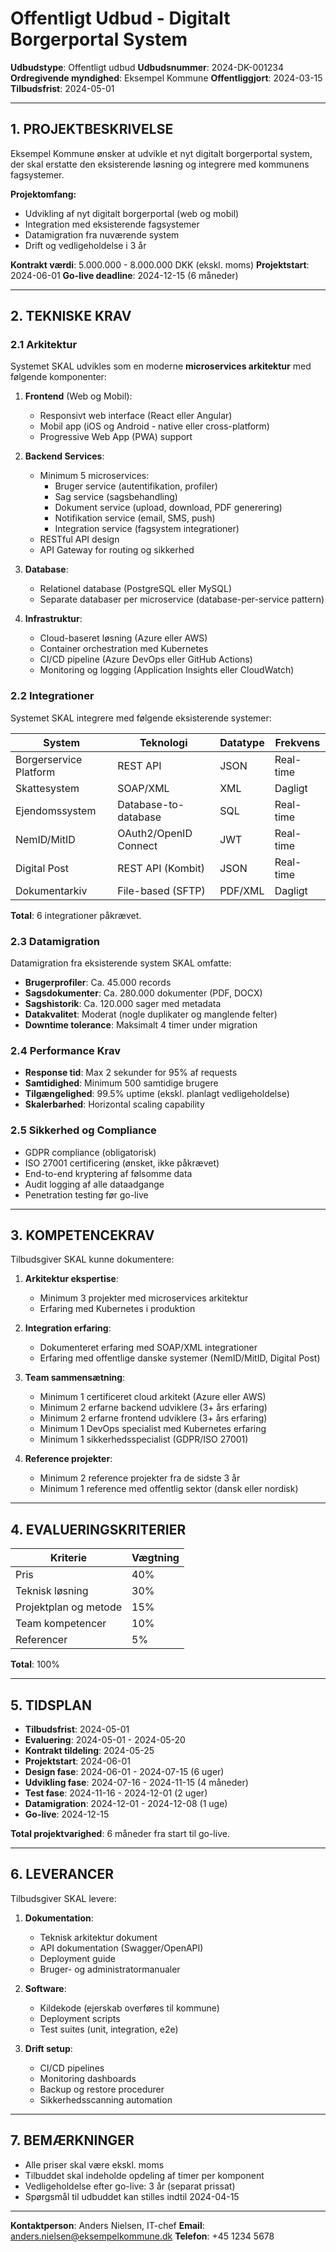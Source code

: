 # Offentligt Udbud - Digitalt Borgerportal System

**Udbudstype**: Offentligt udbud
**Udbudsnummer**: 2024-DK-001234
**Ordregivende myndighed**: Eksempel Kommune
**Offentliggjort**: 2024-03-15
**Tilbudsfrist**: 2024-05-01

---

## 1. PROJEKTBESKRIVELSE

Eksempel Kommune ønsker at udvikle et nyt digitalt borgerportal system, der skal erstatte den eksisterende løsning og integrere med kommunens fagsystemer.

**Projektomfang:**
- Udvikling af nyt digitalt borgerportal (web og mobil)
- Integration med eksisterende fagsystemer
- Datamigration fra nuværende system
- Drift og vedligeholdelse i 3 år

**Kontrakt værdi**: 5.000.000 - 8.000.000 DKK (ekskl. moms)
**Projektstart**: 2024-06-01
**Go-live deadline**: 2024-12-15 (6 måneder)

---

## 2. TEKNISKE KRAV

### 2.1 Arkitektur

Systemet SKAL udvikles som en moderne **microservices arkitektur** med følgende komponenter:

1. **Frontend** (Web og Mobil):
   - Responsivt web interface (React eller Angular)
   - Mobil app (iOS og Android - native eller cross-platform)
   - Progressive Web App (PWA) support

2. **Backend Services**:
   - Minimum 5 microservices:
     - Bruger service (autentifikation, profiler)
     - Sag service (sagsbehandling)
     - Dokument service (upload, download, PDF generering)
     - Notifikation service (email, SMS, push)
     - Integration service (fagsystem integrationer)
   - RESTful API design
   - API Gateway for routing og sikkerhed

3. **Database**:
   - Relationel database (PostgreSQL eller MySQL)
   - Separate databaser per microservice (database-per-service pattern)

4. **Infrastruktur**:
   - Cloud-baseret løsning (Azure eller AWS)
   - Container orchestration med Kubernetes
   - CI/CD pipeline (Azure DevOps eller GitHub Actions)
   - Monitoring og logging (Application Insights eller CloudWatch)

### 2.2 Integrationer

Systemet SKAL integrere med følgende eksisterende systemer:

| System | Teknologi | Datatype | Frekvens |
|--------|-----------|----------|----------|
| Borgerservice Platform | REST API | JSON | Real-time |
| Skattesystem | SOAP/XML | XML | Dagligt |
| Ejendomssystem | Database-to-database | SQL | Real-time |
| NemID/MitID | OAuth2/OpenID Connect | JWT | Real-time |
| Digital Post | REST API (Kombit) | JSON | Real-time |
| Dokumentarkiv | File-based (SFTP) | PDF/XML | Dagligt |

**Total**: 6 integrationer påkrævet.

### 2.3 Datamigration

Datamigration fra eksisterende system SKAL omfatte:

- **Brugerprofiler**: Ca. 45.000 records
- **Sagsdokumenter**: Ca. 280.000 dokumenter (PDF, DOCX)
- **Sagshistorik**: Ca. 120.000 sager med metadata
- **Datakvalitet**: Moderat (nogle duplikater og manglende felter)
- **Downtime tolerance**: Maksimalt 4 timer under migration

### 2.4 Performance Krav

- **Response tid**: Max 2 sekunder for 95% af requests
- **Samtidighed**: Minimum 500 samtidige brugere
- **Tilgængelighed**: 99.5% uptime (ekskl. planlagt vedligeholdelse)
- **Skalerbarhed**: Horizontal scaling capability

### 2.5 Sikkerhed og Compliance

- GDPR compliance (obligatorisk)
- ISO 27001 certificering (ønsket, ikke påkrævet)
- End-to-end kryptering af følsomme data
- Audit logging af alle dataadgange
- Penetration testing før go-live

---

## 3. KOMPETENCEKRAV

Tilbudsgiver SKAL kunne dokumentere:

1. **Arkitektur ekspertise**:
   - Minimum 3 projekter med microservices arkitektur
   - Erfaring med Kubernetes i produktion

2. **Integration erfaring**:
   - Dokumenteret erfaring med SOAP/XML integrationer
   - Erfaring med offentlige danske systemer (NemID/MitID, Digital Post)

3. **Team sammensætning**:
   - Minimum 1 certificeret cloud arkitekt (Azure eller AWS)
   - Minimum 2 erfarne backend udviklere (3+ års erfaring)
   - Minimum 2 erfarne frontend udviklere (3+ års erfaring)
   - Minimum 1 DevOps specialist med Kubernetes erfaring
   - Minimum 1 sikkerhedsspecialist (GDPR/ISO 27001)

4. **Reference projekter**:
   - Minimum 2 reference projekter fra de sidste 3 år
   - Minimum 1 reference med offentlig sektor (dansk eller nordisk)

---

## 4. EVALUERINGSKRITERIER

| Kriterie | Vægtning |
|----------|----------|
| Pris | 40% |
| Teknisk løsning | 30% |
| Projektplan og metode | 15% |
| Team kompetencer | 10% |
| Referencer | 5% |

**Total**: 100%

---

## 5. TIDSPLAN

- **Tilbudsfrist**: 2024-05-01
- **Evaluering**: 2024-05-01 - 2024-05-20
- **Kontrakt tildeling**: 2024-05-25
- **Projektstart**: 2024-06-01
- **Design fase**: 2024-06-01 - 2024-07-15 (6 uger)
- **Udvikling fase**: 2024-07-16 - 2024-11-15 (4 måneder)
- **Test fase**: 2024-11-16 - 2024-12-01 (2 uger)
- **Datamigration**: 2024-12-01 - 2024-12-08 (1 uge)
- **Go-live**: 2024-12-15

**Total projektvarighed**: 6 måneder fra start til go-live.

---

## 6. LEVERANCER

Tilbudsgiver SKAL levere:

1. **Dokumentation**:
   - Teknisk arkitektur dokument
   - API dokumentation (Swagger/OpenAPI)
   - Deployment guide
   - Bruger- og administratormanualer

2. **Software**:
   - Kildekode (ejerskab overføres til kommune)
   - Deployment scripts
   - Test suites (unit, integration, e2e)

3. **Drift setup**:
   - CI/CD pipelines
   - Monitoring dashboards
   - Backup og restore procedurer
   - Sikkerhedsscanning automation

---

## 7. BEMÆRKNINGER

- Alle priser skal være ekskl. moms
- Tilbuddet skal indeholde opdeling af timer per komponent
- Vedligeholdelse efter go-live: 3 år (separat prissat)
- Spørgsmål til udbuddet kan stilles indtil 2024-04-15

---

**Kontaktperson**: Anders Nielsen, IT-chef
**Email**: anders.nielsen@eksempelkommune.dk
**Telefon**: +45 1234 5678
